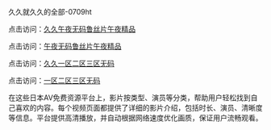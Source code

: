 久久就久久的全部-0709ht

点击访问：<a href="https://heiliaoll4qsx.pages.dev">久久午夜无码鲁丝片午夜精品</a>

点击访问：<a href="https://heiliaowzu4ur.pages.dev">午夜无码鲁丝片午夜精品</a>

点击访问：<a href="https://heiliaozj3tjd.pages.dev">久久一区二区三区无码</a>

点击访问：<a href="https://heiliaoe8ajia.pages.dev">一区二区三区无码</a>

在这些日本AV免费资源平台上，影片按类型、演员等分类，帮助用户轻松找到自己喜欢的内容。每个视频页面都提供了详细的影片介绍，包括时长、演员、清晰度等信息。平台提供高清播放，并自动根据网络速度优化画质，保证用户流畅观看。

<span style="display:none;">[Canonical link](）</span>
